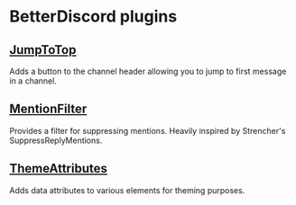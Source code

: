 # BetterDiscord plugins

## [JumpToTop](./JumpToTop)

Adds a button to the channel header allowing you to jump to first message in a channel.

## [MentionFilter](./MentionFilter)

Provides a filter for suppressing mentions. Heavily inspired by Strencher's SuppressReplyMentions.

## [ThemeAttributes](./ThemeAttributes)

Adds data attributes to various elements for theming purposes.
